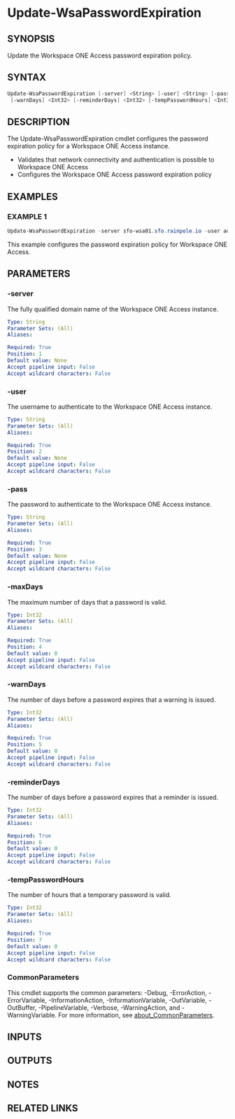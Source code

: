 # Update-WsaPasswordExpiration

## SYNOPSIS

Update the Workspace ONE Access password expiration policy.

## SYNTAX

```powershell
Update-WsaPasswordExpiration [-server] <String> [-user] <String> [-pass] <String> [-maxDays] <Int32>
 [-warnDays] <Int32> [-reminderDays] <Int32> [-tempPasswordHours] <Int32> [<CommonParameters>]
```

## DESCRIPTION

The Update-WsaPasswordExpiration cmdlet configures the password expiration policy for a Workspace ONE Access
instance.

- Validates that network connectivity and authentication is possible to Workspace ONE Access
- Configures the Workspace ONE Access password expiration policy

## EXAMPLES

### EXAMPLE 1

```powershell
Update-WsaPasswordExpiration -server sfo-wsa01.sfo.rainpole.io -user admin -pass VMw@re1! -maxDays 999 -warnDays 14 -reminderDays 7 -tempPasswordHours 24
```

This example configures the password expiration policy for Workspace ONE Access.

## PARAMETERS

### -server

The fully qualified domain name of the Workspace ONE Access instance.

```yaml
Type: String
Parameter Sets: (All)
Aliases:

Required: True
Position: 1
Default value: None
Accept pipeline input: False
Accept wildcard characters: False
```

### -user

The username to authenticate to the Workspace ONE Access instance.

```yaml
Type: String
Parameter Sets: (All)
Aliases:

Required: True
Position: 2
Default value: None
Accept pipeline input: False
Accept wildcard characters: False
```

### -pass

The password to authenticate to the Workspace ONE Access instance.

```yaml
Type: String
Parameter Sets: (All)
Aliases:

Required: True
Position: 3
Default value: None
Accept pipeline input: False
Accept wildcard characters: False
```

### -maxDays

The maximum number of days that a password is valid.

```yaml
Type: Int32
Parameter Sets: (All)
Aliases:

Required: True
Position: 4
Default value: 0
Accept pipeline input: False
Accept wildcard characters: False
```

### -warnDays

The number of days before a password expires that a warning is issued.

```yaml
Type: Int32
Parameter Sets: (All)
Aliases:

Required: True
Position: 5
Default value: 0
Accept pipeline input: False
Accept wildcard characters: False
```

### -reminderDays

The number of days before a password expires that a reminder is issued.

```yaml
Type: Int32
Parameter Sets: (All)
Aliases:

Required: True
Position: 6
Default value: 0
Accept pipeline input: False
Accept wildcard characters: False
```

### -tempPasswordHours

The number of hours that a temporary password is valid.

```yaml
Type: Int32
Parameter Sets: (All)
Aliases:

Required: True
Position: 7
Default value: 0
Accept pipeline input: False
Accept wildcard characters: False
```

### CommonParameters

This cmdlet supports the common parameters: -Debug, -ErrorAction, -ErrorVariable, -InformationAction, -InformationVariable, -OutVariable, -OutBuffer, -PipelineVariable, -Verbose, -WarningAction, and -WarningVariable. For more information, see [about_CommonParameters](http://go.microsoft.com/fwlink/?LinkID=113216).

## INPUTS

## OUTPUTS

## NOTES

## RELATED LINKS
